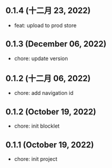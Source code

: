## 0.1.4 (十二月 23, 2022)

- feat: upload to prod store

## 0.1.3 (December 06, 2022)

- chore: update version

## 0.1.2 (十二月 06, 2022)

- chore: add navigation id

## 0.1.2 (October 19, 2022)

- chore: init blocklet

## 0.1.1 (October 19, 2022)

- chore: init project
